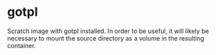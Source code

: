 # gotpl

Scratch image with gotpl installed. In order to be useful, it will likely be
necessary to mount the source directory as a volume in the resulting container.
